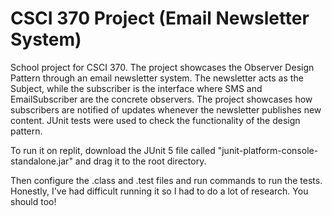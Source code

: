 # CSCI 370 Project (Email Newsletter System)

School project for CSCI 370. The project showcases the Observer Design Pattern through an email newsletter system. The newsletter acts as the Subject, while the subscriber is the interface where SMS and EmailSubscriber are the concrete observers. The project showcases how subscribers are notified of updates whenever the newsletter publishes new content. JUnit tests were used to check the functionality of the design pattern.

To run it on replit, download the JUnit 5 file called "junit-platform-console-standalone.jar" and drag it to the root directory.

Then configure the .class and .test files and run commands to run the tests. Honestly, I've had difficult running it so I had to do a lot of research. You should too!

